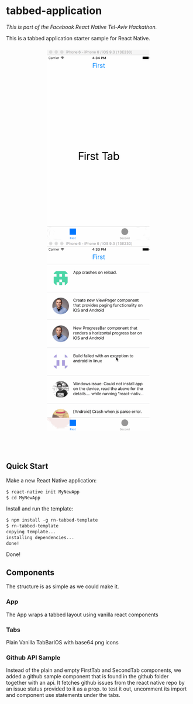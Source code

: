 # tabbed-application

_This is part of the Facebook React Native Tel-Aviv Hackathon._

This is a tabbed application starter sample for React Native.

<h3 align="center">
  <img src="media/tabbed-clean.gif" alt="" width="280px"/>
  <img src="media/tabbed-gh.gif" alt="" width="280px"/>
</h3>
<br/>
<br/>

## Quick Start

Make a new React Native application:

```
$ react-native init MyNewApp
$ cd MyNewApp
```

Install and run the template:

```
$ npm install -g rn-tabbed-template
$ rn-tabbed-template
copying template...
installing dependencies...
done!
```

Done!

## Components


The structure is as simple as we could make it.

### App

The App wraps a tabbed layout using vanilla react components

### Tabs

Plain Vanilla TabBarIOS with base64 png icons

### Github API Sample

Instead of the plain and empty FirstTab and SecondTab components, we added a github sample
component that is found in the github folder together with an api.
It fetches github issues from the react native repo by an issue status provided to it as a prop.
to test it out, uncomment its import and component use statements under the tabs.
